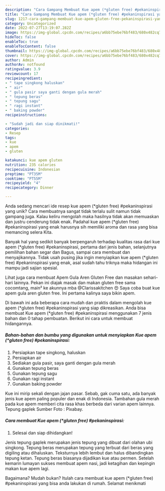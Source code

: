 ```yaml
---
description: "Cara Gampang Membuat Kue apem (*gluten free) #pekaninspirasi yang Mantap"
title: "Cara Gampang Membuat Kue apem (*gluten free) #pekaninspirasi yang Mantap"
slug: 1217-cara-gampang-membuat-kue-apem-gluten-free-pekaninspirasi-yang-mantap
category: Uncategorized
date: 2022-07-27T13:19:07.282Z
image: https://img-global.cpcdn.com/recipes/a6bb75ebe76bf483/680x482cq70/kue-apem-gluten-free-pekaninspirasi-foto-resep-utama.jpg
hideToc: false
enableToc: true
enableTocContent: false
thumbnail: https://img-global.cpcdn.com/recipes/a6bb75ebe76bf483/680x482cq70/kue-apem-gluten-free-pekaninspirasi-foto-resep-utama.jpg
cover: https://img-global.cpcdn.com/recipes/a6bb75ebe76bf483/680x482cq70/kue-apem-gluten-free-pekaninspirasi-foto-resep-utama.jpg
author: Admin
authorAv: notfound
ratingvalue: 3.9
reviewcount: 17
recipeingredient:
- " tape singkong haluskan"
- " air"
- " gula pasir saya ganti dengan gula merah"
- " tepung beras"
- " tepung sagu"
- " ragi instant"
- " baking powder"
recipeinstructions:

- "Sudah jadi dan siap dinikmati!"
categories:
- Resep
tags:
- kue
- apem
- gluten

katakunci: kue apem gluten 
nutrition: 235 calories
recipecuisine: Indonesian
preptime: "PT35M"
cooktime: "PT55M"
recipeyield: "4"
recipecategory: Dinner

---
```





Anda sedang mencari ide resep kue apem (*gluten free) #pekaninspirasi yang unik? Cara membuatnya sangat tidak terlalu sulit namun tidak gampang juga. Kalau keliru mengolah maka hasilnya tidak akan memuaskan dan justru cenderung tidak enak. Padahal kue apem (*gluten free) #pekaninspirasi yang enak harusnya sih memiliki aroma dan rasa yang bisa memancing selera Kita.





Banyak hal yang sedikit banyak berpengaruh terhadap kualitas rasa dari kue apem (*gluten free) #pekaninspirasi, pertama dari jenis bahan, selanjutnya pemilihan bahan segar dan Bagus, sampai cara membuat dan menyajikannya. Tidak usah pusing jika ingin menyiapkan kue apem (*gluten free) #pekaninspirasi yang enak,      asal sudah tahu triknya maka hidangan ini mampu jadi sajian spesial.














Lihat juga cara membuat Apem Gula Aren Gluten Free dan masakan sehari-hari lainnya. Pekan ini diajak masak dan makan gluten free sama cocomtang, main² ke akunnya mba @Clarissakitchen 😍 Saya coba buat kue apem gula aren gluten free. Ini pertama kalinya saya bikin apem.






Di bawah ini ada beberapa cara mudah dan praktis dalam mengolah kue apem (*gluten free) #pekaninspirasi yang siap dikreasikan. Anda bisa membuat Kue apem (*gluten free) #pekaninspirasi menggunakan 7 jenis bahan dan 0 tahap pembuatan. Berikut ini cara untuk membuat hidangannya.

<!--inarticleads1-->

##### Bahan-bahan dan bumbu yang digunakan untuk menyiapkan Kue apem (*gluten free) #pekaninspirasi:

1. Persiapkan  tape singkong, haluskan
1. Persiapkan  air
1. Sediakan  gula pasir, saya ganti dengan gula merah
1. Gunakan  tepung beras
1. Gunakan  tepung sagu
1. Gunakan  ragi instant
1. Gunakan  baking powder


Kue ini mirip sekali dengan jajan pasar. Sebab, gak cuma satu, ada banyak jenis kue apem paling populer dan enak di Indonesia. Tambahan gula merah pada kue apem memberi cita rasa khas berbeda dari varian apem lainnya. Tepung gaplek Sumber Foto : Pixabay. 

<!--inarticleads2-->

##### Cara membuat Kue apem (*gluten free) #pekaninspirasi:


1. Selesai dan siap dihidangkan!

Jenis tepung gaplek merupakan jenis tepung yang dibuat dari olahan ubi singkong. Tepung beras merupakan tepung yang terbuat dari beras yang digiling atau dihaluskan. Teksturnya lebih lembut dan halus dibandingkan tepung ketan. Tepung beras biasanya dijadikan kue atau permen. Setelah kemarin lumayan sukses membuat apem nasi, jadi ketagihan dan kepingin makan kue apem lagi. 

Bagaimana? Mudah bukan? Itulah cara membuat kue apem (*gluten free) #pekaninspirasi yang bisa anda lakukan di rumah. Selamat menikmati
